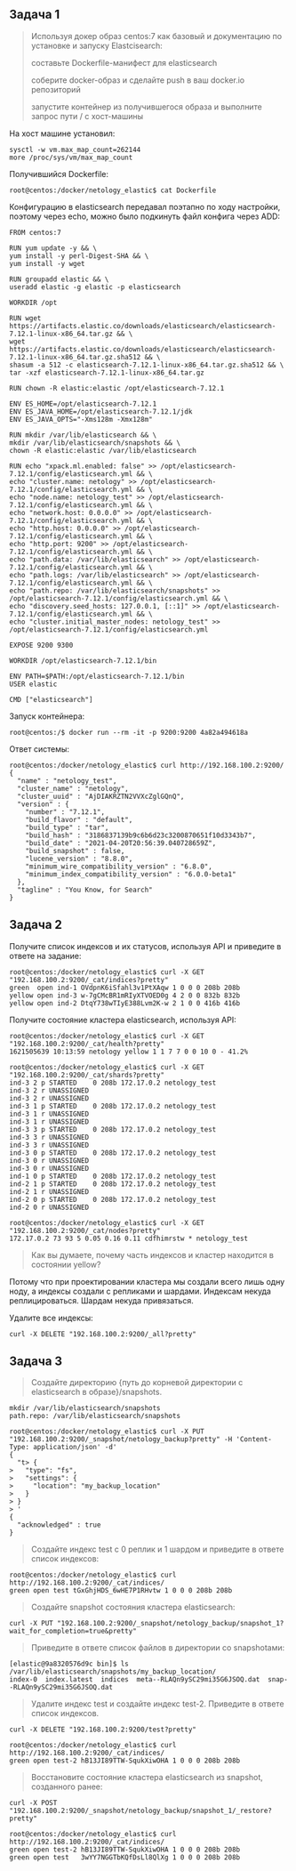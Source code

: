 ## Задача 1

>Используя докер образ centos:7 как базовый и документацию по установке и запуску Elastcisearch:
>
>составьте Dockerfile-манифест для elasticsearch
>
>соберите docker-образ и сделайте push в ваш docker.io репозиторий 
>
>запустите контейнер из получившегося образа и выполните запрос пути / c хост-машины 

На хост машине установил:
  
    sysctl -w vm.max_map_count=262144
    more /proc/sys/vm/max_map_count

Получившийся Dockerfile:
    
    root@centos:/docker/netology_elastic$ cat Dockerfile

Конфигурацию в elasticsearch передавал поэтапно по ходу настройки, 
поэтому через echo, можно было подкинуть файл конфига через ADD:

```
FROM centos:7

RUN yum update -y && \
yum install -y perl-Digest-SHA && \
yum install -y wget

RUN groupadd elastic && \
useradd elastic -g elastic -p elasticsearch

WORKDIR /opt

RUN wget https://artifacts.elastic.co/downloads/elasticsearch/elasticsearch-7.12.1-linux-x86_64.tar.gz && \
wget https://artifacts.elastic.co/downloads/elasticsearch/elasticsearch-7.12.1-linux-x86_64.tar.gz.sha512 && \
shasum -a 512 -c elasticsearch-7.12.1-linux-x86_64.tar.gz.sha512 && \
tar -xzf elasticsearch-7.12.1-linux-x86_64.tar.gz

RUN chown -R elastic:elastic /opt/elasticsearch-7.12.1

ENV ES_HOME=/opt/elasticsearch-7.12.1
ENV ES_JAVA_HOME=/opt/elasticsearch-7.12.1/jdk
ENV ES_JAVA_OPTS="-Xms128m -Xmx128m"

RUN mkdir /var/lib/elasticsearch && \
mkdir /var/lib/elasticsearch/snapshots && \
chown -R elastic:elastic /var/lib/elasticsearch

RUN echo "xpack.ml.enabled: false" >> /opt/elasticsearch-7.12.1/config/elasticsearch.yml && \
echo "cluster.name: netology" >> /opt/elasticsearch-7.12.1/config/elasticsearch.yml && \
echo "node.name: netology_test" >> /opt/elasticsearch-7.12.1/config/elasticsearch.yml && \
echo "network.host: 0.0.0.0" >> /opt/elasticsearch-7.12.1/config/elasticsearch.yml && \
echo "http.host: 0.0.0.0" >> /opt/elasticsearch-7.12.1/config/elasticsearch.yml && \
echo "http.port: 9200" >> /opt/elasticsearch-7.12.1/config/elasticsearch.yml && \
echo "path.data: /var/lib/elasticsearch" >> /opt/elasticsearch-7.12.1/config/elasticsearch.yml && \
echo "path.logs: /var/lib/elasticsearch" >> /opt/elasticsearch-7.12.1/config/elasticsearch.yml && \
echo "path.repo: /var/lib/elasticsearch/snapshots" >> /opt/elasticsearch-7.12.1/config/elasticsearch.yml && \
echo "discovery.seed_hosts: 127.0.0.1, [::1]" >> /opt/elasticsearch-7.12.1/config/elasticsearch.yml && \
echo "cluster.initial_master_nodes: netology_test" >> /opt/elasticsearch-7.12.1/config/elasticsearch.yml

EXPOSE 9200 9300

WORKDIR /opt/elasticsearch-7.12.1/bin

ENV PATH=$PATH:/opt/elasticsearch-7.12.1/bin
USER elastic

CMD ["elasticsearch"]
```

Запуск контейнера:

    root@centos:/$ docker run --rm -it -p 9200:9200 4a82a494618a

Ответ системы:
```
root@centos:/docker/netology_elastic$ curl http://192.168.100.2:9200/
{
  "name" : "netology_test",
  "cluster_name" : "netology",
  "cluster_uuid" : "AjDIAKRZTN2VVXcZglGQnQ",
  "version" : {
    "number" : "7.12.1",
    "build_flavor" : "default",
    "build_type" : "tar",
    "build_hash" : "3186837139b9c6b6d23c3200870651f10d3343b7",
    "build_date" : "2021-04-20T20:56:39.040728659Z",
    "build_snapshot" : false,
    "lucene_version" : "8.8.0",
    "minimum_wire_compatibility_version" : "6.8.0",
    "minimum_index_compatibility_version" : "6.0.0-beta1"
  },
  "tagline" : "You Know, for Search"
}
```


## Задача 2

Получите список индексов и их статусов, используя API и приведите в ответе на задание:
```
root@centos:/docker/netology_elastic$ curl -X GET "192.168.100.2:9200/_cat/indices?pretty"
green  open ind-1 OVdpnK6iSfahl3v1PtXAqw 1 0 0 0 208b 208b
yellow open ind-3 w-7gCMcBR1mRIyXTVOED0g 4 2 0 0 832b 832b
yellow open ind-2 DtqY738wTIyE388Lvm2K-w 2 1 0 0 416b 416b
```

Получите состояние кластера elasticsearch, используя API:
```
root@centos:/docker/netology_elastic$ curl -X GET "192.168.100.2:9200/_cat/health?pretty"
1621505639 10:13:59 netology yellow 1 1 7 7 0 0 10 0 - 41.2%

root@centos:/docker/netology_elastic$ curl -X GET "192.168.100.2:9200/_cat/shards?pretty"
ind-3 2 p STARTED    0 208b 172.17.0.2 netology_test
ind-3 2 r UNASSIGNED
ind-3 2 r UNASSIGNED
ind-3 1 p STARTED    0 208b 172.17.0.2 netology_test
ind-3 1 r UNASSIGNED
ind-3 1 r UNASSIGNED
ind-3 3 p STARTED    0 208b 172.17.0.2 netology_test
ind-3 3 r UNASSIGNED
ind-3 3 r UNASSIGNED
ind-3 0 p STARTED    0 208b 172.17.0.2 netology_test
ind-3 0 r UNASSIGNED
ind-3 0 r UNASSIGNED
ind-1 0 p STARTED    0 208b 172.17.0.2 netology_test
ind-2 1 p STARTED    0 208b 172.17.0.2 netology_test
ind-2 1 r UNASSIGNED
ind-2 0 p STARTED    0 208b 172.17.0.2 netology_test
ind-2 0 r UNASSIGNED

root@centos:/docker/netology_elastic$ curl -X GET "192.168.100.2:9200/_cat/nodes?pretty"
172.17.0.2 73 93 5 0.05 0.16 0.11 cdfhimrstw * netology_test
```

>Как вы думаете, почему часть индексов и кластер находится в состоянии yellow?

Потому что при проектировании кластера мы создали всего лишь одну ноду, а индексы создали с репликами и шардами. 
Индексам некуда реплицироваться. Шардам некуда привязаться.

Удалите все индексы:

    curl -X DELETE "192.168.100.2:9200/_all?pretty"


## Задача 3

>Создайте директорию {путь до корневой директории с elasticsearch в образе}/snapshots.

```
mkdir /var/lib/elasticsearch/snapshots
path.repo: /var/lib/elasticsearch/snapshots

root@centos:/docker/netology_elastic$ curl -X PUT "192.168.100.2:9200/_snapshot/netology_backup?pretty" -H 'Content-Type: application/json' -d'
{
  "t> {
>   "type": "fs",
>   "settings": {
>     "location": "my_backup_location"
>   }
> }
> '
{
  "acknowledged" : true
}
```

>Создайте индекс test с 0 реплик и 1 шардом и приведите в ответе список индексов:

    root@centos:/docker/netology_elastic$ curl http://192.168.100.2:9200/_cat/indices/
    green open test tGxGhjHDS_6wHE7P1RHvtw 1 0 0 0 208b 208b

>Создайте snapshot состояния кластера elasticsearch:

    curl -X PUT "192.168.100.2:9200/_snapshot/netology_backup/snapshot_1?wait_for_completion=true&pretty"

>Приведите в ответе список файлов в директории со snapshotами:

    [elastic@9a8320576d9c bin]$ ls /var/lib/elasticsearch/snapshots/my_backup_location/
    index-0  index.latest  indices  meta--RLAQn9ySC29mi35G6JSOQ.dat  snap--RLAQn9ySC29mi35G6JSOQ.dat

>Удалите индекс test и создайте индекс test-2. Приведите в ответе список индексов.
```
curl -X DELETE "192.168.100.2:9200/test?pretty"

root@centos:/docker/netology_elastic$ curl http://192.168.100.2:9200/_cat/indices/
green open test-2 hB13JI89TTW-SqukXiwOHA 1 0 0 0 208b 208b
```

>Восстановите состояние кластера elasticsearch из snapshot, созданного ранее:
```
curl -X POST "192.168.100.2:9200/_snapshot/netology_backup/snapshot_1/_restore?pretty"

root@centos:/docker/netology_elastic$ curl http://192.168.100.2:9200/_cat/indices/
green open test-2 hB13JI89TTW-SqukXiwOHA 1 0 0 0 208b 208b
green open test   3wYY7NGGTbKQfDsLl8QlXg 1 0 0 0 208b 208b
```
